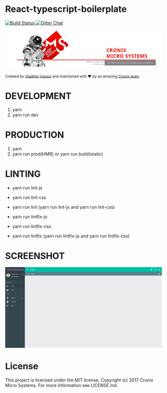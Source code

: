 # React-typescript-boilerplate

<a href="https://travis-ci.org/CronixMicroSystems/react-typescript-boilerplate">
    <img src="https://travis-ci.org/CronixMicroSystems/react-typescript-boilerplate.svg?branch=master" alt="Build Status" />
</a>

<a href="https://gitter.im/CronixMicroSystems/Lobby">
    <img src="https://badges.gitter.im/owner/repo.png" alt="Gitter Chat" />
</a>

![alt text](./cronix.png)

<div>
  <sub>Created by <a href="https://github.com/Kokatsuna">Vladimir Ivanov</a> and maintained with ❤️ by an amazing <a href="https://github.com/CronixMicroSystems">Cronix team</a>.</sub>
</div>

# DEVELOPMENT

1. yarn
2. yarn run dev

# PRODUCTION

1. yarn
2. yarn run prod(HMR)  or  yarn run build(static)

# LINTING

* yarn run lint-js
* yarn run lint-css
* yarn run lint (yarn run lint-js and yarn run lint-css)

* yarn run lintfix-js
* yarn run lintfix-css
* yarn run lintfix (yarn run lintfix-js and yarn run lintfix-css)

# SCREENSHOT

![alt text](./screenshot.png)


# License

This project is licensed under the MIT license, Copyright (c) 2017 Cronix Micro Systems. For more information see LICENSE.md.
